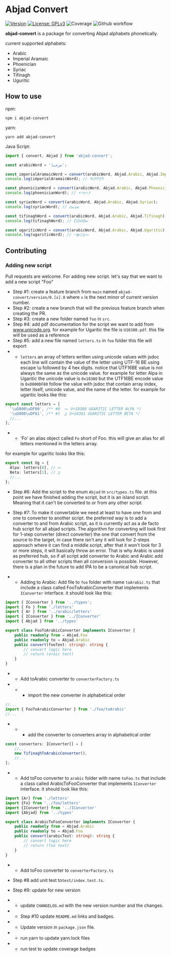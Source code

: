 # Abjad Convert
[![Version](https://img.shields.io/badge/version-0.2.0-blue.svg)](https://github.com/amerharb/abjad/tree/version/0.2.0)
[![License: GPLv3](https://img.shields.io/badge/License-ISC-blue.svg)](https://opensource.org/licenses/ISC)
![Coverage](https://raw.githubusercontent.com/amerharb/abjad/version/0.2.0/packages/abjad-convert/badges/coverage.svg)
![Github workflow](https://github.com/amerharb/abjad/actions/workflows/lint-test.yaml/badge.svg?branch=version/0.2.0)

**abjad-convert** is a package for converting Abjad alphabets phonetically.

current supported alphabets:
- Arabic
- Imperial Aramaic
- Phoenician
- Syriac
- Tifinagh
- Uguritic

## How to use
npm:
```shell
npm i abjad-convert
```
yarn:
```shell
yarn add abjad-convert
```

Java Script:
```js
import { convert, Abjad } from 'abjad-convert';

const arabicWord = 'مرحبا';

const imperialAramaicWord = convert(arabicWord, Abjad.Arabic, Abjad.ImperialAramaic);
console.log(imperialAramaicWord); // 𐡌𐡓𐡇𐡁𐡀

const phoenicianWord = convert(arabicWord, Abjad.Arabic, Abjad.Phoenician);
console.log(phoenicianWord); // 𐤌𐤓𐤇𐤁𐤀

const syriacWord = convert(arabicWord, Abjad.Arabic, Abjad.Syriac);
console.log(syriacWord); // ܡܪܚܒܐ

const tifinaghWord = convert(arabicWord, Abjad.Arabic, Abjad.Tifinagh);
console.log(tifinaghWord); // ⵎⵔⵃⴱⴰ

const ugariticWord = convert(arabicWord, Abjad.Arabic, Abjad.Ugaritic);
console.log(ugariticWord); // 𐎎𐎗𐎈𐎁𐎀
```
## Contributing
### Adding new script
Pull requests are welcome. For adding new script. let's say that we want to add a new script "Foo"
- Step #1: create a feature branch from `main` named `abjad-convert/version/0.[x].0` where `x` is the next minor of current version number.
- Step #2: create a new branch that will the previous feature branch when creating the PR.
- Step #3: create a new folder named `foo` in `src`.
- Step #4: add pdf documentation for the script we want to add from www.unicode.org. for example for Ugaritic the file is `U10380.pdf`. this file will be used as a reference
- Step #5: add a new file named `letters.ts` in `foo` folder this file will export
- - `letters` an array of letters written using unicode values with jsdoc each line will contain 
the value of the letter using UTF-16 BE using escape \u followed by 4 hex digits.
notice that UTF16BE value is not always the same as the unicode value.
for example for letter Alpa in Ugaritic the unicode value is `0x10380` but the UTF16BE encode value is `0xD800DF80`
follow the value with jsdoc that contain array index, letter itself, unicode value, and the name of the letter.
for example for ugaritic looks like this:

```ts
export const letters = [
  '\uD800\uDF80', /** #0  𐎀 U+10380 UGARITIC LETTER ALPA */
  '\uD800\uDF81', /** #1  𐎁 U+10381 UGARITIC LETTER BETA */
  //...
];
```
- - 'Fo' an alias object called `Fo` short of Foo. this will give an alias for all letters mentioned in the letters array.

for example for ugaritic looks like this:
```ts
export const Ug = {
  Alpa: letters[0], // 𐎀
  Beta: letters[1], // 𐎁
  //...
};
```

- Step #6: Add the script to the enum `Abjad` in `src/types.ts` file.
at this point we have finished adding the script, but it is an island script. Meaning that it can't be converted to or from any other script.
 
- Step #7: To make it convertable we need at least to have one from and one to converter to another script. 
the preferred way is to add a converter to and from Arabic script, as it is currently act as a de facto hub script for all abjad scripts.
The algorithm for converting will look first for 1-step converter (direct converter) the one that convert from the source to the target, in case there isn't any it will look for 2-steps approach where it can find a middle script,
after that it won't look for 3 or more steps, it will basically throw an error.
That is why Arabic is used as preferred hub, so if all script add converter to Arabic and Arabic add converter to all other scripts then all conversion is possible.
However, there is a plan in the future to add IPA to be a canonical hub script.

- - Adding to Arabic: Add file to `foo` folder with name `toArabic.ts` that include a class called FooToArabicConverter that implements `IConverter` interface.
it should look like this:
```ts
import { IConverter } from '../types';
import { Fo } from './letters'
import { Ar } from '../arabic/letters'
import { IConverter } from '../IConverter'
import { Abjad } from '../types'

export class FooToArabicConverter implements IConverter {
	public readonly from = Abjad.Foo
	public readonly to = Abjad.Arabic
    public convert(fooText: string): string {
		// convert logic here
        // return (araic text)
	}
}
```
- - Add toArabic converter to `converterFactory.ts`
- - - import the new converter in alphabetical order
```ts
//...
import { FooToArabicConverter } from './foo/toArabic'
//...
```
- - - add the converter to converters array in alphabetical order
```ts
const converters: IConverter[] = [
    //...
	new TifinaghToArabicConverter(),
    //...
];
```
- - Add toFoo converter to `arabic` folder with name `toFoo.ts` that include a class called ArabicToFooConverter that implements `IConverter` interface.
it should look like this:
```ts
import {Ar} from './letters'
import {Fo} from '../foo/letters'
import {IConverter} from '../IConverter'
import {Abjad} from '../types'

export class ArabicToFooConverter implements IConverter {
    public readonly from = Abjad.Arabic
    public readonly to = Abjad.Foo
    public convert(arabicText: string): string {
        // convert logic here
        // return (foo text)
    }
}
```
- - Add toFoo converter to `converterFactory.ts`

- Step #8 add unit test to`test/index.test.ts`.

- Step #9: update for new version
- - update `CHANGELOG.md` with the new version number and the changes.
- - Step #10 update `README.md` links and badges.
- - Update version in `package.json` file.
- - run yarn to update yarn.lock files
- - run test to update coverage badges
